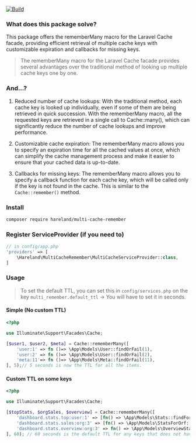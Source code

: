 [![Build](https://github.com/hareland/multi-cache-remember/actions/workflows/pest.yml/badge.svg)](https://github.com/hareland/multi-cache-remember/actions/workflows/pest.yml)
### What does this package solve?

This package offers the rememberMany macro for the Laravel Cache facade, providing efficient retrieval of multiple cache keys with customizable expiration and callbacks for missing keys.


> The rememberMany macro for the Laravel Cache facade provides several advantages over the traditional method of
> looking up multiple cache keys one by one. 

### And...?
1. Reduced number of cache lookups: With the traditional method, each cache key is looked up individually, even if some
   of them are being retrieved in quick succession. With the rememberMany macro, all the requested keys are retrieved
   in a single call to Cache::many(), which can significantly reduce the number of cache lookups and improve
   performance.

2. Customizable cache expiration: The rememberMany macro allows you to specify an expiration time for all the cached
   values at once, which can simplify the cache management process and make it easier to ensure that your cached data is
   up-to-date.

3. Callbacks for missing keys: The rememberMany macro allows you to specify a callback function for each cache key,
   which will be called only if the key is not found in the cache. This is similar to the `Cache::remember()` method.

### Install

```bash
composer require hareland/multi-cache-remember
```

### Register ServiceProvider (if you need to)

```php
// in config/app.php
'providers' => [
    \Hareland\MultiCacheRemember\MultiCacheServiceProvider::class,
]
```

### Usage
> To set the default TTL, you can set this in `config/services.php` on the key `multi_remember.default_ttl` -> You will have to set it in seconds.

#### Simple (No custom TTL)
```php
<?php

use Illuminate\Support\Facades\Cache;

[$user1, $user2, $meta] = Cache::rememberMany([
    'user:1' => fn ()=> \App\Models\User::findOrFail(1),
    'user:2' => fn ()=> \App\Models\User::findOrFail(2),
    'meta:11'=> fn ()=> \App\Models\Meta::findOrFail(11),
], 5);// 5 seconds is now the TTL for all the items.
```

#### Custom TTL on some keys
```php
<?php

use Illuminate\Support\Facades\Cache;

[$topStats, $orgSales, $overview] = Cache::rememberMany([
    'dashboard.stats.top:user:1' => [fn() => \App\Models\Stats::findFor(request()->user()), 60 * 15],
    'dashboard.stats.sales:org:3' => [fn() => \App\Models\StatsForOrf::findFor(request()->user()->currentOrg), 60 * 5],
    'dashboard.stats.overview:org:3' => fn() => \App\Models\OverviewStats::findFor(request()->user()->currentOrg),
], 60); // 60 seconds is the default TTL for any keys that does not have a custom one.
```